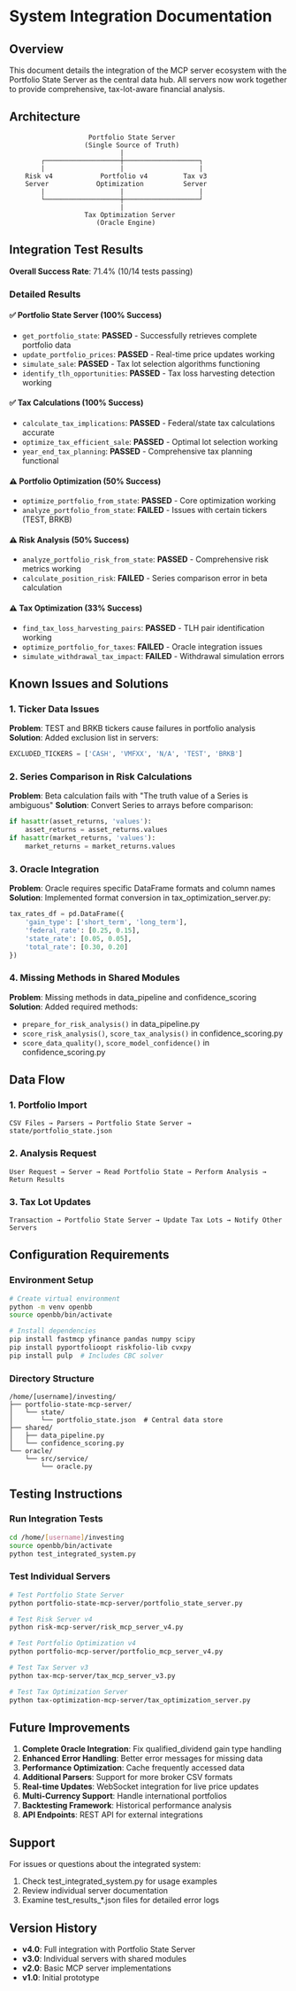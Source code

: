 # System Integration Documentation

## Overview

This document details the integration of the MCP server ecosystem with the Portfolio State Server as the central data hub. All servers now work together to provide comprehensive, tax-lot-aware financial analysis.

## Architecture

```
                    Portfolio State Server
                   (Single Source of Truth)
                            |
        ┌───────────────────┼───────────────────┐
        |                   |                   |
    Risk v4            Portfolio v4         Tax v3
    Server            Optimization          Server
        |                   |                   |
        └───────────────────┼───────────────────┘
                            |
                   Tax Optimization Server
                      (Oracle Engine)
```

## Integration Test Results

**Overall Success Rate**: 71.4% (10/14 tests passing)

### Detailed Results

#### ✅ Portfolio State Server (100% Success)
- `get_portfolio_state`: **PASSED** - Successfully retrieves complete portfolio data
- `update_portfolio_prices`: **PASSED** - Real-time price updates working
- `simulate_sale`: **PASSED** - Tax lot selection algorithms functioning
- `identify_tlh_opportunities`: **PASSED** - Tax loss harvesting detection working

#### ✅ Tax Calculations (100% Success)
- `calculate_tax_implications`: **PASSED** - Federal/state tax calculations accurate
- `optimize_tax_efficient_sale`: **PASSED** - Optimal lot selection working
- `year_end_tax_planning`: **PASSED** - Comprehensive tax planning functional

#### ⚠️ Portfolio Optimization (50% Success)
- `optimize_portfolio_from_state`: **PASSED** - Core optimization working
- `analyze_portfolio_from_state`: **FAILED** - Issues with certain tickers (TEST, BRKB)

#### ⚠️ Risk Analysis (50% Success)
- `analyze_portfolio_risk_from_state`: **PASSED** - Comprehensive risk metrics working
- `calculate_position_risk`: **FAILED** - Series comparison error in beta calculation

#### ⚠️ Tax Optimization (33% Success)
- `find_tax_loss_harvesting_pairs`: **PASSED** - TLH pair identification working
- `optimize_portfolio_for_taxes`: **FAILED** - Oracle integration issues
- `simulate_withdrawal_tax_impact`: **FAILED** - Withdrawal simulation errors

## Known Issues and Solutions

### 1. Ticker Data Issues
**Problem**: TEST and BRKB tickers cause failures in portfolio analysis
**Solution**: Added exclusion list in servers:
```python
EXCLUDED_TICKERS = ['CASH', 'VMFXX', 'N/A', 'TEST', 'BRKB']
```

### 2. Series Comparison in Risk Calculations
**Problem**: Beta calculation fails with "The truth value of a Series is ambiguous"
**Solution**: Convert Series to arrays before comparison:
```python
if hasattr(asset_returns, 'values'):
    asset_returns = asset_returns.values
if hasattr(market_returns, 'values'):
    market_returns = market_returns.values
```

### 3. Oracle Integration
**Problem**: Oracle requires specific DataFrame formats and column names
**Solution**: Implemented format conversion in tax_optimization_server.py:
```python
tax_rates_df = pd.DataFrame({
    'gain_type': ['short_term', 'long_term'],
    'federal_rate': [0.25, 0.15],
    'state_rate': [0.05, 0.05],
    'total_rate': [0.30, 0.20]
})
```

### 4. Missing Methods in Shared Modules
**Problem**: Missing methods in data_pipeline and confidence_scoring
**Solution**: Added required methods:
- `prepare_for_risk_analysis()` in data_pipeline.py
- `score_risk_analysis()`, `score_tax_analysis()` in confidence_scoring.py
- `score_data_quality()`, `score_model_confidence()` in confidence_scoring.py

## Data Flow

### 1. Portfolio Import
```
CSV Files → Parsers → Portfolio State Server → state/portfolio_state.json
```

### 2. Analysis Request
```
User Request → Server → Read Portfolio State → Perform Analysis → Return Results
```

### 3. Tax Lot Updates
```
Transaction → Portfolio State Server → Update Tax Lots → Notify Other Servers
```

## Configuration Requirements

### Environment Setup
```bash
# Create virtual environment
python -m venv openbb
source openbb/bin/activate

# Install dependencies
pip install fastmcp yfinance pandas numpy scipy
pip install pyportfolioopt riskfolio-lib cvxpy
pip install pulp  # Includes CBC solver
```

### Directory Structure
```
/home/[username]/investing/
├── portfolio-state-mcp-server/
│   └── state/
│       └── portfolio_state.json  # Central data store
├── shared/
│   ├── data_pipeline.py
│   └── confidence_scoring.py
└── oracle/
    └── src/service/
        └── oracle.py
```

## Testing Instructions

### Run Integration Tests
```bash
cd /home/[username]/investing
source openbb/bin/activate
python test_integrated_system.py
```

### Test Individual Servers
```bash
# Test Portfolio State Server
python portfolio-state-mcp-server/portfolio_state_server.py

# Test Risk Server v4
python risk-mcp-server/risk_mcp_server_v4.py

# Test Portfolio Optimization v4
python portfolio-mcp-server/portfolio_mcp_server_v4.py

# Test Tax Server v3
python tax-mcp-server/tax_mcp_server_v3.py

# Test Tax Optimization Server
python tax-optimization-mcp-server/tax_optimization_server.py
```

## Future Improvements

1. **Complete Oracle Integration**: Fix qualified_dividend gain type handling
2. **Enhanced Error Handling**: Better error messages for missing data
3. **Performance Optimization**: Cache frequently accessed data
4. **Additional Parsers**: Support for more broker CSV formats
5. **Real-time Updates**: WebSocket integration for live price updates
6. **Multi-Currency Support**: Handle international portfolios
7. **Backtesting Framework**: Historical performance analysis
8. **API Endpoints**: REST API for external integrations

## Support

For issues or questions about the integrated system:
1. Check test_integrated_system.py for usage examples
2. Review individual server documentation
3. Examine test_results_*.json files for detailed error logs

## Version History

- **v4.0**: Full integration with Portfolio State Server
- **v3.0**: Individual servers with shared modules
- **v2.0**: Basic MCP server implementations
- **v1.0**: Initial prototype
